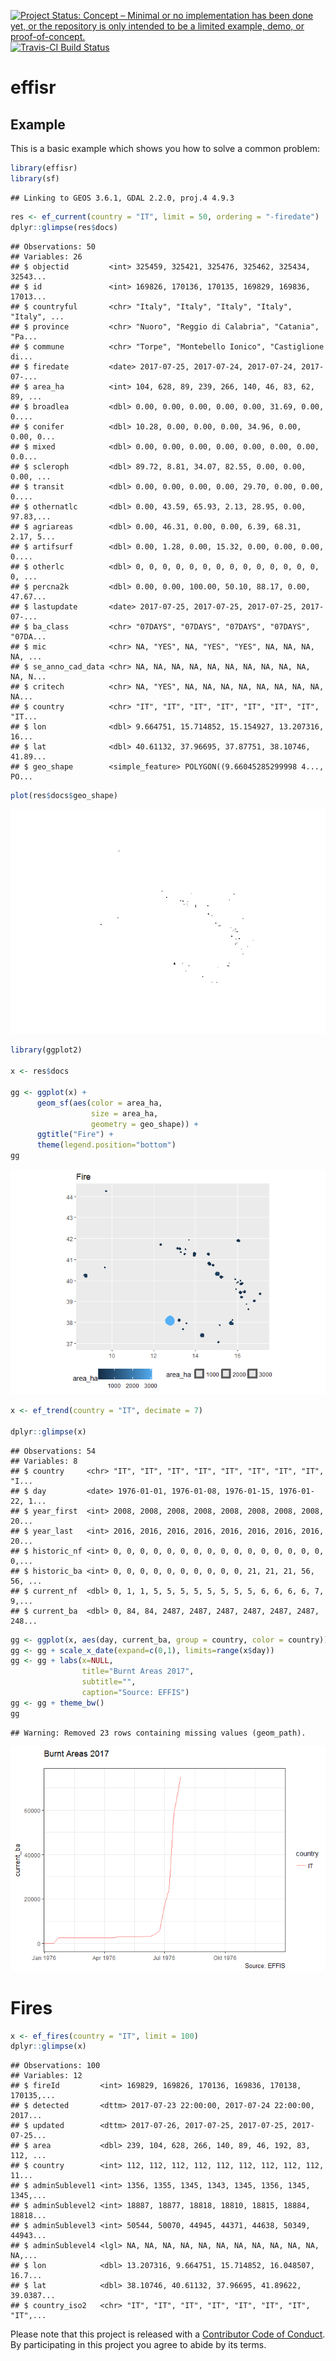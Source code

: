 <!-- README.md is generated from README.Rmd. Please edit that file -->
[![Project Status: Concept – Minimal or no implementation has been done yet, or the repository is only intended to be a limited example, demo, or proof-of-concept.](http://www.repostatus.org/badges/latest/concept.svg)](http://www.repostatus.org/#concept) [![Travis-CI Build Status](https://travis-ci.org/patperu/effisr.svg?branch=master)](https://travis-ci.org/patperu/effisr)

effisr
======

Example
-------

This is a basic example which shows you how to solve a common problem:

``` r
library(effisr)
library(sf)
```

    ## Linking to GEOS 3.6.1, GDAL 2.2.0, proj.4 4.9.3

``` r
res <- ef_current(country = "IT", limit = 50, ordering = "-firedate")
dplyr::glimpse(res$docs)
```

    ## Observations: 50
    ## Variables: 26
    ## $ objectid         <int> 325459, 325421, 325476, 325462, 325434, 32543...
    ## $ id               <int> 169826, 170136, 170135, 169829, 169836, 17013...
    ## $ countryful       <chr> "Italy", "Italy", "Italy", "Italy", "Italy", ...
    ## $ province         <chr> "Nuoro", "Reggio di Calabria", "Catania", "Pa...
    ## $ commune          <chr> "Torpe", "Montebello Ionico", "Castiglione di...
    ## $ firedate         <date> 2017-07-25, 2017-07-24, 2017-07-24, 2017-07-...
    ## $ area_ha          <int> 104, 628, 89, 239, 266, 140, 46, 83, 62, 89, ...
    ## $ broadlea         <dbl> 0.00, 0.00, 0.00, 0.00, 0.00, 31.69, 0.00, 0....
    ## $ conifer          <dbl> 10.28, 0.00, 0.00, 0.00, 34.96, 0.00, 0.00, 0...
    ## $ mixed            <dbl> 0.00, 0.00, 0.00, 0.00, 0.00, 0.00, 0.00, 0.0...
    ## $ scleroph         <dbl> 89.72, 8.81, 34.07, 82.55, 0.00, 0.00, 0.00, ...
    ## $ transit          <dbl> 0.00, 0.00, 0.00, 0.00, 29.70, 0.00, 0.00, 0....
    ## $ othernatlc       <dbl> 0.00, 43.59, 65.93, 2.13, 28.95, 0.00, 97.83,...
    ## $ agriareas        <dbl> 0.00, 46.31, 0.00, 0.00, 6.39, 68.31, 2.17, 5...
    ## $ artifsurf        <dbl> 0.00, 1.28, 0.00, 15.32, 0.00, 0.00, 0.00, 0....
    ## $ otherlc          <dbl> 0, 0, 0, 0, 0, 0, 0, 0, 0, 0, 0, 0, 0, 0, 0, ...
    ## $ percna2k         <dbl> 0.00, 0.00, 100.00, 50.10, 88.17, 0.00, 47.67...
    ## $ lastupdate       <date> 2017-07-25, 2017-07-25, 2017-07-25, 2017-07-...
    ## $ ba_class         <chr> "07DAYS", "07DAYS", "07DAYS", "07DAYS", "07DA...
    ## $ mic              <chr> NA, "YES", NA, "YES", "YES", NA, NA, NA, NA, ...
    ## $ se_anno_cad_data <chr> NA, NA, NA, NA, NA, NA, NA, NA, NA, NA, NA, N...
    ## $ critech          <chr> NA, "YES", NA, NA, NA, NA, NA, NA, NA, NA, NA...
    ## $ country          <chr> "IT", "IT", "IT", "IT", "IT", "IT", "IT", "IT...
    ## $ lon              <dbl> 9.664751, 15.714852, 15.154927, 13.207316, 16...
    ## $ lat              <dbl> 40.61132, 37.96695, 37.87751, 38.10746, 41.89...
    ## $ geo_shape        <simple_feature> POLYGON((9.66045285299998 4..., PO...

``` r
plot(res$docs$geo_shape)
```

![](README_files/figure-markdown_github/example-1.png)

``` r
library(ggplot2)

x <- res$docs

gg <- ggplot(x) +
      geom_sf(aes(color = area_ha,
                  size = area_ha, 
                  geometry = geo_shape)) +
      ggtitle("Fire") +
      theme(legend.position="bottom") 
gg
```

![](README_files/figure-markdown_github/unnamed-chunk-1-1.png)

``` r
x <- ef_trend(country = "IT", decimate = 7)

dplyr::glimpse(x)
```

    ## Observations: 54
    ## Variables: 8
    ## $ country     <chr> "IT", "IT", "IT", "IT", "IT", "IT", "IT", "IT", "I...
    ## $ day         <date> 1976-01-01, 1976-01-08, 1976-01-15, 1976-01-22, 1...
    ## $ year_first  <int> 2008, 2008, 2008, 2008, 2008, 2008, 2008, 2008, 20...
    ## $ year_last   <int> 2016, 2016, 2016, 2016, 2016, 2016, 2016, 2016, 20...
    ## $ historic_nf <int> 0, 0, 0, 0, 0, 0, 0, 0, 0, 0, 0, 0, 0, 0, 0, 0, 0,...
    ## $ historic_ba <int> 0, 0, 0, 0, 0, 0, 0, 0, 0, 0, 21, 21, 21, 56, 56, ...
    ## $ current_nf  <dbl> 0, 1, 1, 5, 5, 5, 5, 5, 5, 5, 5, 6, 6, 6, 6, 7, 9,...
    ## $ current_ba  <dbl> 0, 84, 84, 2487, 2487, 2487, 2487, 2487, 2487, 248...

``` r
gg <- ggplot(x, aes(day, current_ba, group = country, color = country)) + geom_line()
gg <- gg + scale_x_date(expand=c(0,1), limits=range(x$day))
gg <- gg + labs(x=NULL,
                title="Burnt Areas 2017",
                subtitle="",
                caption="Source: EFFIS")
gg <- gg + theme_bw()
gg
```

    ## Warning: Removed 23 rows containing missing values (geom_path).

![](README_files/figure-markdown_github/unnamed-chunk-2-1.png)

Fires
=====

``` r
x <- ef_fires(country = "IT", limit = 100)
dplyr::glimpse(x)
```

    ## Observations: 100
    ## Variables: 12
    ## $ fireId         <int> 169829, 169826, 170136, 169836, 170138, 170135,...
    ## $ detected       <dttm> 2017-07-23 22:00:00, 2017-07-24 22:00:00, 2017...
    ## $ updated        <dttm> 2017-07-26, 2017-07-25, 2017-07-25, 2017-07-25...
    ## $ area           <dbl> 239, 104, 628, 266, 140, 89, 46, 192, 83, 112, ...
    ## $ country        <int> 112, 112, 112, 112, 112, 112, 112, 112, 112, 11...
    ## $ adminSublevel1 <int> 1356, 1355, 1345, 1343, 1345, 1356, 1345, 1345,...
    ## $ adminSublevel2 <int> 18887, 18877, 18818, 18810, 18815, 18884, 18818...
    ## $ adminSublevel3 <int> 50544, 50070, 44945, 44371, 44638, 50349, 44943...
    ## $ adminSublevel4 <lgl> NA, NA, NA, NA, NA, NA, NA, NA, NA, NA, NA, NA,...
    ## $ lon            <dbl> 13.207316, 9.664751, 15.714852, 16.048507, 16.7...
    ## $ lat            <dbl> 38.10746, 40.61132, 37.96695, 41.89622, 39.0387...
    ## $ country_iso2   <chr> "IT", "IT", "IT", "IT", "IT", "IT", "IT", "IT",...

Please note that this project is released with a [Contributor Code of Conduct](CONDUCT.md). By participating in this project you agree to abide by its terms.
